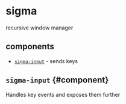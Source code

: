 # sigma

recursive window manager

## components

- [`sigma-input`](#component) - sends keys

## `sigma-input` {#component}

Handles key events and exposes them further
